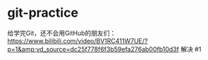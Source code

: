# git-practice
给学完Git，还不会用GitHub的朋友们：https://www.bilibili.com/video/BV1RC411W7UE/?p=1&amp;vd_source=dc25f778f6f3b59efa276ab00fb10d3f
解决 #1